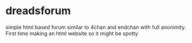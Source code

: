 # dreadsforum
simple html based forum similar to 4chan and endchan with full anonimity. First time making an html website so it might be spotty
